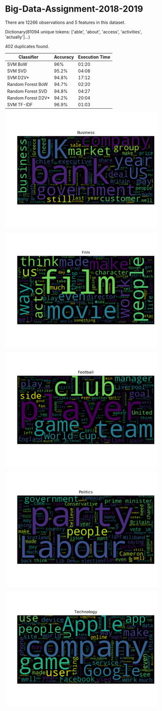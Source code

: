 # Big-Data-Assignment-2018-2019

There are 12266 observations and 5 features in this dataset. 

Dictionary(81094 unique tokens: ['able', 'about', 'access', 'activities', 'actually']...)

402 duplicates found.

| Classifier | Accuracy | Execution Time |
| --- | --- | --- |
| SVM BoW | 96% | 01:20 |
| SVM SVD | 95.2% | 04:08 |
| SVM D2V* | 94.8% | 17:12 |
| Random Forest BoW  | 94.7% | 02:20 |
| Random Forest SVD | 94.8% | 04:27 |
| Random Forest D2V* | 94.2% | 20:04 |
| SVM TF-IDF | 96.9% | 01:03 |

![Alt text](data/plots/business.png?raw=true)

![Alt text](data/plots/film.png?raw=true)

![Alt text](data/plots/football.png?raw=true)

![Alt text](data/plots/politics.png?raw=true)

![Alt text](data/plots/technology.png?raw=true)
